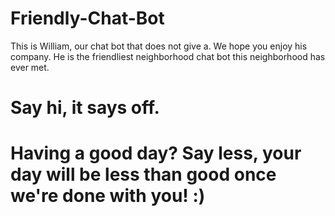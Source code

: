 # Friendly-Chat-Bot

This is William, our chat bot that does not give a. We hope you enjoy his company. 
He is the friendliest neighborhood chat bot this neighborhood has ever met. 

# Say hi, it says off. 
# Having a good day? Say less, your day will be less than good once we're done with you! :)
